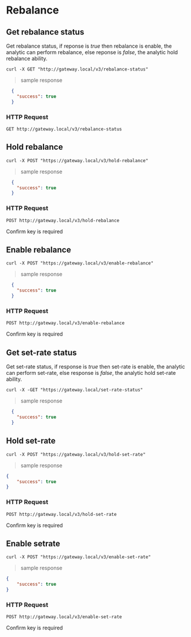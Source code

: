 # Rebalance

## Get rebalance status
Get rebalance status, if reponse is *true* then rebalance is enable, the analytic can perform rebalance, else reponse is *false*, the analytic hold rebalance ability.

```shell
curl -X GET "http://gateway.local/v3/rebalance-status"
```

> sample response

```json
  {
    "success": true
  }
```

### HTTP Request

`GET http://gateway.local/v3/rebalance-status`

## Hold rebalance

```shell
curl -X POST "https://gateway.local/v3/hold-rebalance"
```

> sample response

```json
  {
    "success": true
  }
```

### HTTP Request

`POST http://gateway.local/v3/hold-rebalance`
<aside class="notice">Confirm key is required</aside>

## Enable rebalance

```shell
curl -X POST "https://gateway.local/v3/enable-rebalance"
```

> sample response

```json
  {
    "success": true
  }
```

### HTTP Request

`POST http://gateway.local/v3/enable-rebalance`
<aside class="notice">Confirm key is required</aside>

## Get set-rate status
Get set-rate status, if response is *true* then set-rate is enable, the analytic can perform set-rate, else response is *false*, the analytic hold set-rate ability.

```shell
curl -X -GET "https://gateway.local/set-rate-status"
```

> sample response

```json
  {
    "success": true
  }
```

## Hold set-rate

```shell
curl -X POST "https://gateway.local/v3/hold-set-rate"
```

> sample response

```json
{
    "success": true
}
```

### HTTP Request

`POST http://gateway.local/v3/hold-set-rate`
<aside class="notice">Confirm key is required</aside>

## Enable setrate

```shell
curl -X POST "https://gateway.local/v3/enable-set-rate"
```

> sample response

```json
{
    "success": true
}
```

### HTTP Request

`POST http://gateway.local/v3/enable-set-rate`
<aside class="notice">Confirm key is required</aside>